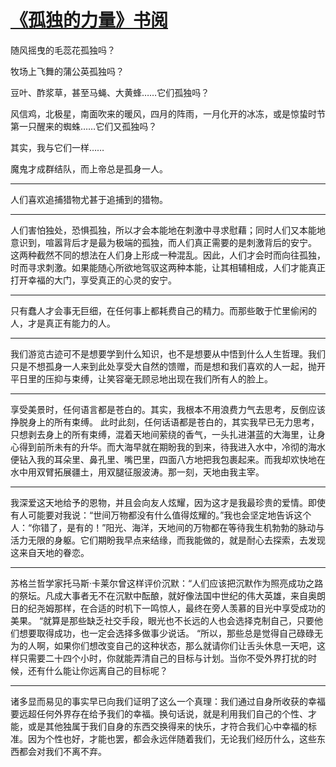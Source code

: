 # [《孤独的力量》书阅](https://github.com/platojobs/agenda/issues/27)


随风摇曳的毛蕊花孤独吗？

牧场上飞舞的蒲公英孤独吗？

豆叶、酢浆草，甚至马蝇、大黄蜂……它们孤独吗？

风信鸡，北极星，南面吹来的暖风，四月的阵雨，一月化开的冰冻，或是惊蛰时节第一只醒来的蜘蛛……它们又孤独吗？

其实，我与它们一样……

魔鬼才成群结队，而上帝总是孤身一人。

---

人们喜欢追捕猎物尤甚于追捕到的猎物。

---

人们害怕独处，恐惧孤独，所以才会本能地在刺激中寻求慰藉；同时人们又本能地意识到，喧嚣背后才是最为极端的孤独，而人们真正需要的是刺激背后的安宁。
这两种截然不同的想法在人们身上形成一种混乱。因此，人们才会时而向往孤独，时而寻求刺激。如果能随心所欲地驾驭这两种本能，让其相辅相成，人们才能真正打开幸福的大门，享受真正的心灵的安宁。

---

只有蠢人才会事无巨细，在任何事上都耗费自己的精力。而那些敢于忙里偷闲的人，才是真正有能力的人。

---

我们游览古迹可不是想要学到什么知识，也不是想要从中悟到什么人生哲理。我们只是不想孤身一人来到此处享受大自然的馈赠，而是想和我们喜欢的人一起，抛开平日里的压抑与束缚，让笑容毫无顾忌地出现在我们所有人的脸上。

---

享受美景时，任何语言都是苍白的。其实，我根本不用浪费力气去思考，反倒应该挣脱身上的所有束缚。
此时此刻，任何话语都是苍白的，其实我早已无力思考，只想剥去身上的所有束缚，混着天地间萦绕的香气，一头扎进湛蓝的大海里，让身心得到前所未有的升华。而大海早就在期盼我的到来，待我进入水中，冷彻的海水便钻入我的耳朵里、鼻孔里、嘴巴里，四面八方地把我包裹起来。而我却欢快地在水中用双臂拓展疆土，用双腿征服波涛。那一刻，天地由我主宰。

---

我深爱这天地给予的恩物，并且会向友人炫耀，因为这才是我最珍贵的爱情。即使有人可能要对我说：“世间万物都没有什么值得炫耀的。”我也会坚定地告诉这个人：“你错了，是有的！”阳光、海洋，天地间的万物都在等待我生机勃勃的脉动与活力无限的身躯。它们期盼我早点来结缘，而我能做的，就是耐心去探索，去发现这来自天地的眷恋。

---

苏格兰哲学家托马斯·卡莱尔曾这样评价沉默：“人们应该把沉默作为照亮成功之路的祭坛。凡成大事者无不在沉默中酝酿，就好像法国中世纪的伟大英雄，来自奥朗日的纪尧姆那样，在合适的时机下一鸣惊人，最终在旁人羡慕的目光中享受成功的美果。
“就算是那些缺乏社交手段，眼光也不长远的人也会选择克制自己，只要他们想要取得成功，也一定会选择多做事少说话。
“所以，那些总是觉得自己碌碌无为的人啊，如果你们想改变自己的这种状态，那么就请你们让舌头休息一天吧，这样只需要二十四个小时，你就能弄清自己的目标与计划。当你不受外界打扰的时候，还有什么能让你远离自己的目标呢？

---

诸多显而易见的事实早已向我们证明了这么一个真理：我们通过自身所收获的幸福要远超任何外界存在给予我们的幸福。换句话说，就是利用我们自己的个性、才能，或是其他独属于我们自身的东西交换得来的快乐，才符合我们心中幸福的标准。因为个性也好，才能也罢，都会永远伴随着我们，无论我们经历什么，这些东西都会对我们不离不弃。
